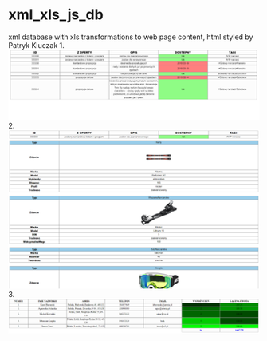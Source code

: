 # xml_xls_js_db
xml database with xls transformations to web page content, html styled by Patryk Kluczak
1.
![alt text](https://github.com/andrzejkowalczyk227/xml_xls_js_db/blob/master/sprzet1.PNG)
2.
![alt text](https://github.com/andrzejkowalczyk227/xml_xls_js_db/blob/master/sprzet2.PNG)
3.
![alt text](https://github.com/andrzejkowalczyk227/xml_xls_js_db/blob/master/klienci.PNG)
